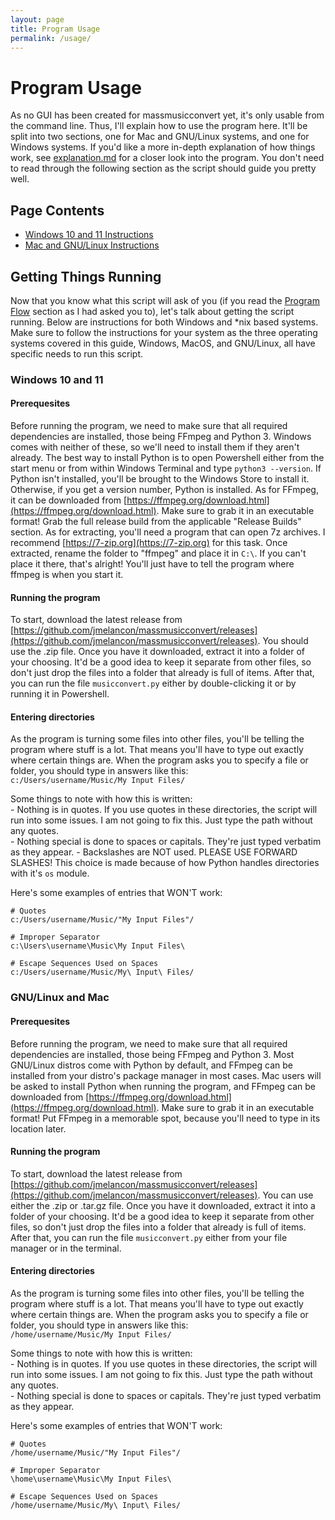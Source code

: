 ```yaml
---
layout: page
title: Program Usage
permalink: /usage/
---
```

# Program Usage  
As no GUI has been created for massmusicconvert yet, it's only usable from the command line. Thus, I'll explain how to use the program here. It'll be split into two sections, one for Mac and GNU/Linux systems, and one for Windows systems. If you'd like a more in-depth explanation of how things work, see [explanation.md](/explanation/) for a closer look into the program. You don't need to read through the following section as the script should guide you pretty well.  

## Page Contents

* [Windows 10 and 11 Instructions](#windows-10-and-11)
* [Mac and GNU/Linux Instructions](#gnulinux-and-mac)

## Getting Things Running

Now that you know what this script will ask of you (if you read the [Program Flow](#program-flow) section as I had asked you to), let's talk about getting the script running. Below are instructions for both Windows and *nix based systems. Make sure to follow the instructions for your system as the three operating systems covered in this guide, Windows, MacOS, and GNU/Linux, all have specific needs to run this script.

### Windows 10 and 11

#### Prerequesites  
Before running the program, we need to make sure that all required dependencies are installed, those being FFmpeg and Python 3. Windows comes with neither of these, so we'll need to install them if they aren't already. The best way to install Python is to open Powershell either from the start menu or from within Windows Terminal and type `python3 --version`. If Python isn't installed, you'll be brought to the Windows Store to install it. Otherwise, if you get a version number, Python is installed. As for FFmpeg, it can be downloaded from [https://ffmpeg.org/download.html](https://ffmpeg.org/download.html). Make sure to grab it in an executable format! Grab the full release build from the applicable "Release Builds" section. As for extracting, you'll need a program that can open 7z archives. I recommend [https://7-zip.org](https://7-zip.org) for this task. Once extracted, rename the folder to "ffmpeg" and place it in `C:\`. If you can't place it there, that's alright! You'll just have to tell the program where ffmpeg is when you start it.  

#### Running the program  
To start, download the latest release from [https://github.com/jmelancon/massmusicconvert/releases](https://github.com/jmelancon/massmusicconvert/releases). You should use the .zip file. Once you have it downloaded, extract it into a folder of your choosing. It'd be a good idea to keep it separate from other files, so don't just drop the files into a folder that already is full of items. After that, you can run the file `musicconvert.py` either by double-clicking it or by running it in Powershell.  

#### Entering directories  
As the program is turning some files into other files, you'll be telling the program where stuff is a lot. That means you'll have to type out exactly where certain things are. When the program asks you to specify a file or folder, you should type in answers like this:  
```c:/Users/username/Music/My Input Files/```  

Some things to note with how this is written:  
    - Nothing is in quotes. If you use quotes in these directories, the script will run into some issues. I am not going to fix this. Just type the path without any quotes.  
    - Nothing special is done to spaces or capitals. They're just typed verbatim as they appear. 
    - Backslashes are NOT used. PLEASE USE FORWARD SLASHES! This choice is made because of how Python handles directories with it's `os` module.  

Here's some examples of entries that WON'T work:  
```
# Quotes
c:/Users/username/Music/"My Input Files"/

# Improper Separator
c:\Users\username\Music\My Input Files\

# Escape Sequences Used on Spaces
c:/Users/username/Music/My\ Input\ Files/
```  

### GNU/Linux and Mac  

#### Prerequesites  
Before running the program, we need to make sure that all required dependencies are installed, those being FFmpeg and Python 3. Most GNU/Linux distros come with Python by default, and FFmpeg can be installed from your distro's package manager in most cases. Mac users will be asked to install Python when running the program, and FFmpeg can be downloaded from [https://ffmpeg.org/download.html](https://ffmpeg.org/download.html). Make sure to grab it in an executable format! Put FFmpeg in a memorable spot, because you'll need to type in its location later.  

#### Running the program  
To start, download the latest release from [https://github.com/jmelancon/massmusicconvert/releases](https://github.com/jmelancon/massmusicconvert/releases). You can use either the .zip or .tar.gz file. Once you have it downloaded, extract it into a folder of your choosing. It'd be a good idea to keep it separate from other files, so don't just drop the files into a folder that already is full of items. After that, you can run the file `musicconvert.py` either from your file manager or in the terminal.  

#### Entering directories  
As the program is turning some files into other files, you'll be telling the program where stuff is a lot. That means you'll have to type out exactly where certain things are. When the program asks you to specify a file or folder, you should type in answers like this:  
```/home/username/Music/My Input Files/```  

Some things to note with how this is written:  
    - Nothing is in quotes. If you use quotes in these directories, the script will run into some issues. I am not going to fix this. Just type the path without any quotes.  
    - Nothing special is done to spaces or capitals. They're just typed verbatim as they appear.  

Here's some examples of entries that WON'T work:  
```
# Quotes
/home/username/Music/"My Input Files"/

# Improper Separator
\home\username\Music\My Input Files\

# Escape Sequences Used on Spaces
/home/username/Music/My\ Input\ Files/
```  
